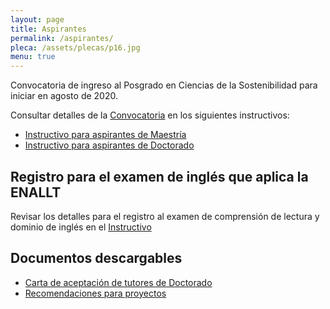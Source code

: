 ```yaml
---
layout: page
title: Aspirantes
permalink: /aspirantes/
pleca: /assets/plecas/p16.jpg
menu: true
---
```


Convocatoria de ingreso al Posgrado en Ciencias de la Sostenibilidad para iniciar en agosto de 2020.

Consultar detalles de la [Convocatoria](/assets/docs/convocatoria_2020-1_suplemento_12-11-18.pdf) en los siguientes instructivos:

 - [Instructivo para aspirantes de Maestría](/assets/docs/instructivo-maestria.pdf)
 - [Instructivo para aspirantes de Doctorado](/assets/docs/instructivo-doctorado.pdf)


## Registro para el examen de inglés que aplica la ENALLT

Revisar los detalles para el registro al examen de comprensión de lectura y dominio de inglés en el [Instructivo](/assets/docs/instrucciones-ingles.pdf)

## Documentos descargables

 - [Carta de aceptación de tutores de Doctorado](/assets/formatos/aspirantes/formato_carta_aceptacion_tutor_doctorado.doc)
 - [Recomendaciones para proyectos](/assets/docs/recomendaciones_proyectos_pcs.pdf)
